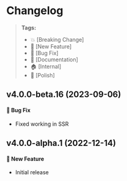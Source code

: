Changelog
=========

> **Tags:**
> - :boom:       [Breaking Change]
> - :rocket:     [New Feature]
> - :bug:        [Bug Fix]
> - :memo:       [Documentation]
> - :house:      [Internal]
> - :nail_care:  [Polish]

## v4.0.0-beta.16 (2023-09-06)

#### :bug: Bug Fix

* Fixed working in SSR

## v4.0.0-alpha.1 (2022-12-14)

#### :rocket: New Feature

* Initial release
